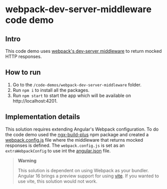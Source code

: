 # webpack-dev-server-middleware code demo

## Intro

This code demo uses [webpack's dev-server middleware](https://github.com/webpack/webpack-dev-middleware) to return mocked HTTP responses.

## How to run

1) Go to the `/code-demos/webpack-dev-server-middleware` folder.
2) Run `npm i` to install all the packages.
3) Run `npm start` to start the app which will be available on http://localhost:4201.

## Implementation details

This solution requires extending Angular's Webpack configuration. To do the code demo used the [ngx-build-plus](https://www.npmjs.com/package/ngx-build-plus) npm package and created a [webpack.config.js](/code-demos/webpack-dev-server-middleware/webpack.config.js) file where the middleware that returns mocked responses is defined. The `webpack.config.js` is set as an `extraWebpackConfig` to use int the [angular.json](/code-demos/webpack-dev-server-middleware/angular.json) file.

> **Warning**
>
> This solution is dependent on using Webpack as your bundler. Angular 16 brings a preview support for using [vite](https://vitejs.dev/). If you wanted to use vite, this solution would not work.
>
